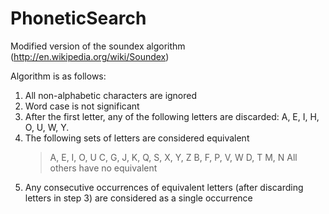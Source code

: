PhoneticSearch
==============

Modified version of the soundex algorithm (http://en.wikipedia.org/wiki/Soundex)

Algorithm is as follows:
1.  All non-alphabetic characters are ignored
2.  Word case is not significant
3.  After the first letter, any of the following letters are discarded: A, E, I, H, O, U, W, Y.
4.  The following sets of letters are considered equivalent
    > A, E, I, O, U
    > C, G, J, K, Q, S, X, Y, Z
    > B, F, P, V, W
    > D, T
    > M, N
    > All others have no equivalent
5.  Any consecutive occurrences of equivalent letters (after discarding letters in step 3) are considered as 
a single occurrence
